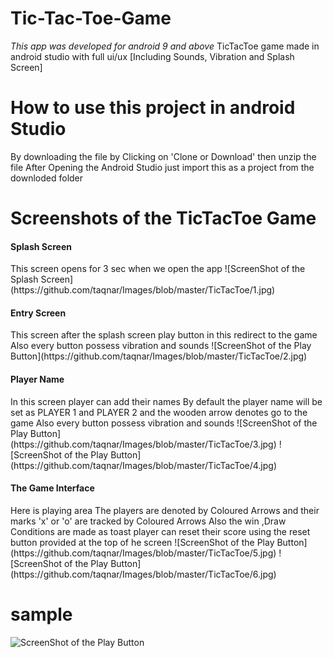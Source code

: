 # Tic-Tac-Toe-Game
_This app was developed for android 9 and above_
TicTacToe game made in android studio with full ui/ux [Including Sounds, Vibration and Splash Screen]
# How to use this project in android Studio
By downloading the file by Clicking on 'Clone or Download'
then unzip the file
After Opening the Android Studio just import this as a project from the downloded folder 

# Screenshots of the TicTacToe Game 
<h4>Splash Screen</h4>
This screen opens for 3 sec when we open the app
![ScreenShot of the Splash Screen](https://github.com/taqnar/Images/blob/master/TicTacToe/1.jpg)

<h4>Entry Screen</h4>
This screen after the splash screen 
play button in this redirect to the game
Also every button possess vibration and sounds
![ScreenShot of the Play Button](https://github.com/taqnar/Images/blob/master/TicTacToe/2.jpg)

<h4>Player Name</h4>
In this screen player can add their names 
By default the player name will be set as PLAYER 1 and PLAYER 2
and the wooden arrow denotes go to the game
Also every button possess vibration and sounds
![ScreenShot of the Play Button](https://github.com/taqnar/Images/blob/master/TicTacToe/3.jpg)
![ScreenShot of the Play Button](https://github.com/taqnar/Images/blob/master/TicTacToe/4.jpg)

<h4>The Game Interface</h4>
Here is playing area 
The players are denoted by Coloured Arrows and their marks 'x' or 'o' are tracked by Coloured Arrows
Also the win ,Draw Conditions are made as toast
player can reset their score using the reset button provided at the top of he screen
![ScreenShot of the Play Button](https://github.com/taqnar/Images/blob/master/TicTacToe/5.jpg)
![ScreenShot of the Play Button](https://github.com/taqnar/Images/blob/master/TicTacToe/6.jpg)

# sample
![ScreenShot of the Play Button](https://github.com/taqnar/Images/blob/master/TicTacToe/6.jpg)




